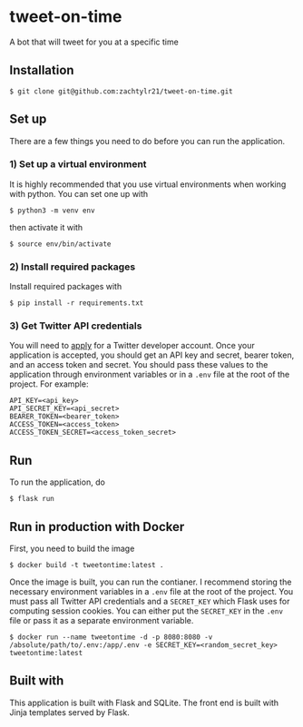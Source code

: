 # tweet-on-time

A bot that will tweet for you at a specific time

## Installation

```console
$ git clone git@github.com:zachtylr21/tweet-on-time.git
```

## Set up

There are a few things you need to do before you can run the application.

### 1) Set up a virtual environment

It is highly recommended that you use virtual environments when working with python. You can set one up with

```console
$ python3 -m venv env
```

then activate it with

```console
$ source env/bin/activate
```

### 2) Install required packages

Install required packages with

```console
$ pip install -r requirements.txt
```

### 3) Get Twitter API credentials

You will need to [apply](https://developer.twitter.com/en/apply-for-access) for a Twitter developer account. Once your application is accepted,
you should get an API key and secret, bearer token, and an access token and secret. You should pass these values to the application through environment
variables or in a `.env` file at the root of the project. For example:

```text
API_KEY=<api_key>
API_SECRET_KEY=<api_secret>
BEARER_TOKEN=<bearer_token>
ACCESS_TOKEN=<access_token>
ACCESS_TOKEN_SECRET=<access_token_secret>
```

## Run

To run the application, do

```console
$ flask run
```

## Run in production with Docker

First, you need to build the image

```console
$ docker build -t tweetontime:latest .
```

Once the image is built, you can run the contianer. I recommend storing the necessary environment variables in a `.env` file at the root of the project. You must pass all Twitter API credentials and a `SECRET_KEY` which Flask uses for computing session cookies. You can either put the `SECRET_KEY` in the `.env` file or pass it as a separate environment variable.

```console
$ docker run --name tweetontime -d -p 8080:8080 -v /absolute/path/to/.env:/app/.env -e SECRET_KEY=<random_secret_key> tweetontime:latest
```

## Built with

This application is built with Flask and SQLite. The front end is built with Jinja templates served by Flask.
